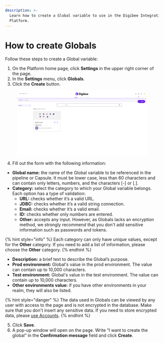 ```yaml
---
description: >-
  Learn how to create a Global variable to use in the Digibee Integration
  Platform.
---
```


# How to create Globals

Follow these steps to create a Global variable:

1. On the Platform home page, click **Settings** in the upper right corner of the page.
2. In the **Settings** menu, click **Globals**.
3. Click the **Create** button.

<figure><img src="../../.gitbook/assets/create-global-NEW.gif" alt="Navigating to the Platform Settings and accessing the Globals page."><figcaption></figcaption></figure>

4. Fill out the form with the following information:

* **Global name:** the name of the Global variable to be referenced in the pipeline or Capsule. It must be lower case, less than 60 characters and can contain only letters, numbers, and the characters \[-] or \[.].
* **Category:** select the category to which your Global variable belongs. Each option has a type of validation:
  * **URL:** checks whether it’s a valid URL.
  * **JDBC:** checks whether it’s a valid string connection.
  * **Email:** checks whether it’s a valid email.
  * **ID:** checks whether only numbers are entered.
  * **Other:** accepts any input. However, as Globals lacks an encryption method, we strongly recommend that you don't add sensitive information such as passwords and tokens.

{% hint style="info" %}
Each category can only have unique values, except for the **Other** category. If you need to add a list of information, please choose the **Other** category.
{% endhint %}

* **Description:** a brief text to describe the Global’s purpose.
* **Prod environment:** Global's value in the prod environment. The value can contain up to 10,000 characters.
* **Test environment:** Global's value in the test environment. The value can contain up to 10,000 characters.
* **Other environments value:** if you have other environments in your realm, they will also be listed.

{% hint style="danger" %}
The data used in Globals can be viewed by any user with access to the page and is not encrypted in the database. Make sure that you don't insert any sensitive data. If you need to store encrypted data, please [use Accounts](https://docs.digibee.com/documentation/settings/accounts).​
{% endhint %}

5. Click **Save**.
6. A pop-up window will open on the page. Write “I want to create the global” in the **Confirmation message** field and click **Create**.
